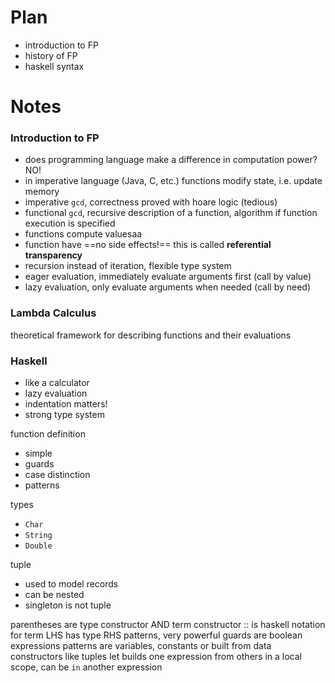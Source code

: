 
# Plan
- introduction to FP
- history of FP
- haskell syntax

# Notes

### Introduction to FP
- does programming language make a difference in computation power? NO!
- in imperative language (Java, C, etc.) functions modify state, i.e. update memory
- imperative `gcd`, correctness proved with hoare logic (tedious)
- functional `gcd`, recursive description of a function, algorithm if function execution is specified
- functions compute valuesaa
- function have ==no side effects!== this is called **referential transparency**
- recursion instead of iteration, flexible type system
- eager evaluation, immediately evaluate arguments first (call by value)
- lazy evaluation, only evaluate arguments when needed (call by need)


### Lambda Calculus
theoretical framework for describing functions and their evaluations


### Haskell
- like a calculator
- lazy evaluation
- indentation matters!
- strong type system

function definition
- simple
- guards
- case distinction
- patterns

types
- `Char`
- `String`
- `Double`

tuple
- used to model records
- can be nested
- singleton is not tuple


parentheses are type constructor AND term constructor
:: is haskell notation for term LHS has type RHS
patterns, very powerful
guards are boolean expressions
patterns are variables, constants or built from data constructors like tuples
let builds one expression from others in a local scope, can be `in` another expression
